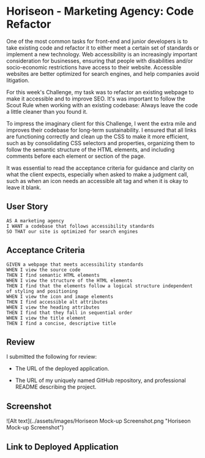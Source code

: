 # Horiseon - Marketing Agency: Code Refactor

One of the most common tasks for front-end and junior developers is to take existing code and refactor it to either meet a certain set of standards or implement a new technology. Web accessibility is an increasingly important consideration for businesses, ensuring that people with disabilities and/or socio-economic restrictions have access to their website. Accessible websites are better optimized for search engines, and help companies avoid litigation.

For this week's Challenge, my task was to refactor an existing webpage to make it accessible and to improve SEO. It's was important to follow the Scout Rule when working with an existing codebase: Always leave the code a little cleaner than you found it. 

To impress the imaginary client for this Challenge, I went the extra mile and improves their codebase for long-term sustainability. I ensured that all links are functioning correctly and clean up the CSS to make it more efficient, such as by consolidating CSS selectors and properties, organizing them to follow the semantic structure of the HTML elements, and including comments before each element or section of the page.

It was essential to read the acceptance criteria for guidance and clarity on what the client expects, especially when asked to make a judgment call, such as when an icon needs an accessible alt tag and when it is okay to leave it blank.

## User Story

```
AS A marketing agency
I WANT a codebase that follows accessibility standards
SO THAT our site is optimized for search engines
```

## Acceptance Criteria

```
GIVEN a webpage that meets accessibility standards
WHEN I view the source code
THEN I find semantic HTML elements
WHEN I view the structure of the HTML elements
THEN I find that the elements follow a logical structure independent of styling and positioning
WHEN I view the icon and image elements
THEN I find accessible alt attributes
WHEN I view the heading attributes
THEN I find that they fall in sequential order
WHEN I view the title element
THEN I find a concise, descriptive title
```

## Review

I submitted the following for review:

* The URL of the deployed application.

* The URL of my uniquely named GitHub repository, and professional README describing the project.

## Screenshot

![Alt text](../assets/images/Horiseon Mock-up Screenshot.png "Horiseon Mock-up Screenshot")

## Link to Deployed Application



